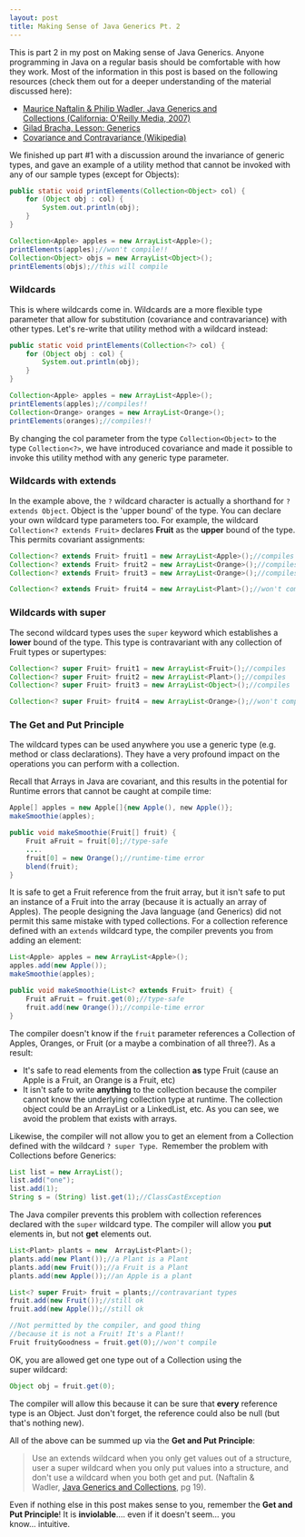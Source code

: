```yaml
---
layout: post
title: Making Sense of Java Generics Pt. 2
---
```


This is part 2 in my post on Making sense of Java Generics. Anyone programming in Java on a regular basis should be comfortable with how they work. Most of the information in this post is based on the following resources (check them out for a deeper understanding of the material discussed here):

* [Maurice Naftalin & Philip Wadler, Java Generics and Collections (California: O'Reilly Media, 2007)](http://oreilly.com/catalog/9780596527754 "Java Generics and Collections")
* [Gilad Bracha, Lesson: Generics](http://docs.oracle.com/javase/tutorial/extra/generics/index.html "Lesson: Generics")
* [Covariance and Contravariance (Wikipedia)](https://en.wikipedia.org/wiki/Covariance_and_contravariance_(computer_science) "Covariance and Contravariance")

We finished up part #1 with a discussion around the invariance of generic types, and gave an example of a utility method that cannot be invoked with any of our sample types (except for Objects):

```java
public static void printElements(Collection<Object> col) {
    for (Object obj : col) {
        System.out.println(obj);
    }
}

Collection<Apple> apples = new ArrayList<Apple>();
printElements(apples);//won't compile!!
Collection<Object> objs = new ArrayList<Object>();
printElements(objs);//this will compile
```

### Wildcards

This is where wildcards come in. Wildcards are a more flexible type parameter that allow for substitution (covariance and contravariance) with other types. Let's re-write that utility method with a wildcard instead:

```java
public static void printElements(Collection<?> col) {
    for (Object obj : col) {
        System.out.println(obj);
    }
}

Collection<Apple> apples = new ArrayList<Apple>();
printElements(apples);//compiles!!
Collection<Orange> oranges = new ArrayList<Orange>();
printElements(oranges);//compiles!!
```

By changing the col parameter from the type `Collection<Object>` to the type `Collection<?>`, we have introduced covariance and made it possible to invoke this utility method with any generic type parameter. 

### Wildcards with __extends__

In the example above, the `?` wildcard character is actually a shorthand for `? extends Object`. Object is the 'upper bound' of the type.  You can declare your own wildcard type parameters too. For example, the wildcard `Collection<? extends Fruit>` declares __Fruit__ as the __upper__ bound of the type. This permits covariant assignments:

```java
Collection<? extends Fruit> fruit1 = new ArrayList<Apple>();//compiles
Collection<? extends Fruit> fruit2 = new ArrayList<Orange>();//compiles
Collection<? extends Fruit> fruit3 = new ArrayList<Orange>();//compiles

Collection<? extends Fruit> fruit4 = new ArrayList<Plant>();//won't compile!!
```

### Wildcards with __super__

The second wildcard types uses the `super` keyword which establishes a __lower__ bound of the type. This type is contravariant with any collection of Fruit types or supertypes:

```java
Collection<? super Fruit> fruit1 = new ArrayList<Fruit>();//compiles
Collection<? super Fruit> fruit2 = new ArrayList<Plant>();//compiles
Collection<? super Fruit> fruit3 = new ArrayList<Object>();//compiles

Collection<? super Fruit> fruit4 = new ArrayList<Orange>();//won't compile!!
```

### The Get and Put Principle

The wildcard types can be used anywhere you use a generic type (e.g. method or class declarations). They have a very profound impact on the operations you can perform with a collection. 

Recall that Arrays in Java are covariant, and this results in the potential for Runtime errors that cannot be caught at compile time:

```java
Apple[] apples = new Apple[]{new Apple(), new Apple()};
makeSmoothie(apples);

public void makeSmoothie(Fruit[] fruit) {
    Fruit aFruit = fruit[0];//type-safe
    ....
    fruit[0] = new Orange();//runtime-time error  
    blend(fruit);
}
```

It is safe to get a Fruit reference from the fruit array, but it isn't safe to put an instance of a Fruit into the array (because it is actually an array of Apples). The people designing the Java language (and Generics) did not permit this same mistake with typed collections. For a collection reference defined with an `extends` wildcard type, the compiler prevents you from adding an element:

```java
List<Apple> apples = new ArrayList<Apple>();
apples.add(new Apple());
makeSmoothie(apples);

public void makeSmoothie(List<? extends Fruit> fruit) {
    Fruit aFruit = fruit.get(0);//type-safe
    fruit.add(new Orange());//compile-time error
}
```

The compiler doesn't know if the `fruit` parameter references a Collection of Apples, Oranges, or Fruit (or a maybe a combination of all three?). As a result:

- It's safe to read elements from the collection __as__ type Fruit (cause an Apple is a Fruit, an Orange is a Fruit, etc)
- It isn't safe to write __anything__ to the collection because the compiler cannot know the underlying collection type at runtime. The collection object could be an ArrayList<Apple> or a LinkedList<Orange>, etc. As you can see, we avoid the problem that exists with arrays.

Likewise, the compiler will not allow you to get an element from a Collection defined with the wildcard `? super Type`.  Remember the problem with Collections before Generics:

```java
List list = new ArrayList();
list.add("one");
list.add(1);
String s = (String) list.get(1);//ClassCastException
```

The Java compiler prevents this problem with collection references declared with the `super` wildcard type. The compiler will allow you __put__ elements in, but not __get__ elements out.

```java
List<Plant> plants = new  ArrayList<Plant>();
plants.add(new Plant());//a Plant is a Plant
plants.add(new Fruit());//a Fruit is a Plant
plants.add(new Apple());//an Apple is a plant

List<? super Fruit> fruit = plants;//contravariant types
fruit.add(new Fruit());//still ok 
fruit.add(new Apple());//still ok

//Not permitted by the compiler, and good thing 
//because it is not a Fruit! It's a Plant!!
Fruit fruityGoodness = fruit.get(0);//won't compile
```

OK, you are allowed get one type out of a Collection using the super wildcard:
  
```java
Object obj = fruit.get(0);
```

The compiler will allow this because it can be sure that __every__ reference type is an Object. Just don't forget, the reference could also be null (but that's nothing new).

All of the above can be summed up via the __Get and Put Principle__:

>Use an extends wildcard when you only get values out of a structure, user a super wildcard when you only put values into a structure, 
>and don't use a wildcard when you both get and put. (Naftalin & Wadler, [Java Generics and Collections](http://oreilly.com/catalog/9780596527754), pg 19).

Even if nothing else in this post makes sense to you, remember the __Get and Put Principle__! It is __inviolable__.... even if it doesn't seem... you know... intuitive.
